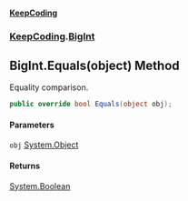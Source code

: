 #### [KeepCoding](index.md 'index')
### [KeepCoding](KeepCoding.md 'KeepCoding').[BigInt](BigInt.md 'KeepCoding.BigInt')
## BigInt.Equals(object) Method
Equality comparison.
```csharp
public override bool Equals(object obj);
```
#### Parameters
<a name='KeepCoding.BigInt.Equals(object).obj'></a>
`obj` [System.Object](https://docs.microsoft.com/en-us/dotnet/api/System.Object 'System.Object')  
  
#### Returns
[System.Boolean](https://docs.microsoft.com/en-us/dotnet/api/System.Boolean 'System.Boolean')  
